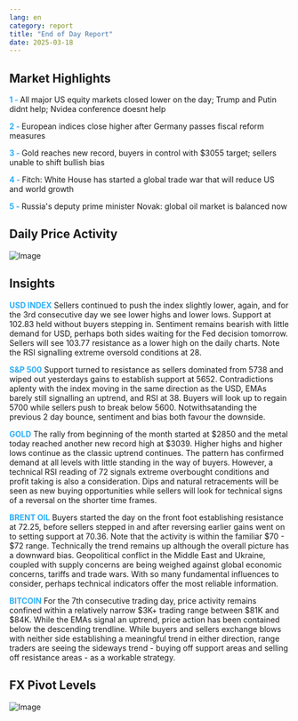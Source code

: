 ```yaml
---
lang: en
category: report
title: "End of Day Report"
date: 2025-03-18
---
```



<h2>Market Highlights</h2>
<strong style="color: #2caef7;">1 - </strong> All major US equity markets closed lower on the day; Trump and Putin didnt help; Nvidea conference doesnt help

<strong style="color: #2caef7;">2 - </strong> European indices close higher after Germany passes fiscal reform measures

<strong style="color: #2caef7;">3 - </strong> Gold reaches new record, buyers in control with $3055 target; sellers unable to shift bullish bias

<strong style="color: #2caef7;">4 - </strong> Fitch: White House has started a global trade war that will reduce US and world growth

<strong style="color: #2caef7;">5 - </strong> Russia's deputy prime minister Novak: global oil market is balanced now



<h2>Daily Price Activity</h2>
<img src="https://markleighedu.github.io/img/Mar-2025/18-Mar-2025/price.jpg" alt="Image"/>

<h2>Insights</h2>
<strong style="color: #2caef7;">USD INDEX</strong> Sellers continued to push the index slightly lower, again, and for the 3rd consecutive day we see lower highs and lower lows. Support at 102.83 held without buyers stepping in. Sentiment remains bearish with little demand for USD, perhaps both sides waiting for the Fed decision tomorrow. Sellers will see 103.77 resistance as a lower high on the daily charts. Note the RSI signalling extreme oversold conditions at 28. 

<strong style="color: #2caef7;">S&P 500</strong> Support turned to resistance as sellers dominated from 5738 and wiped out yesterdays gains to establish support at 5652. Contradictions aplenty with the index moving in the same direction as the USD, EMAs barely still signalling an uptrend, and RSI at 38. Buyers will look up to regain 5700 while sellers push to break below 5600. Notwithsatanding the previous 2 day bounce, sentiment and bias both favour the downside. 

<strong style="color: #2caef7;">GOLD</strong> The rally from beginning of the month started at $2850 and the metal today reached another new record high at $3039. Higher highs and higher lows continue as the classic uptrend continues. The pattern has confirmed demand at all levels with little standing in the way of buyers. However, a technical RSI reading of 72 signals extreme overbought conditions and profit taking is also a consideration. Dips and natural retracements will be seen as new buying opportunities while sellers will look for technical signs of a reversal on the shorter time frames. 

<strong style="color: #2caef7;">BRENT OIL</strong> Buyers started the day on the front foot establishing resistance at 72.25, before sellers stepped in and after reversing earlier gains went on to setting support at 70.36. Note that the activity is within the familiar $70 - $72 range. Technically the trend remains up although the overall picture has a downward bias. Geopolitical conflict in the Middle East and Ukraine, coupled with supply concerns are being weighed against global economic concerns, tariffs and trade wars. With so many fundamental influences to consider, perhaps technical indicators offer the most reliable information.   

<strong style="color: #2caef7;">BITCOIN</strong> For the 7th consecutive trading day, price activity remains confined within a relatively narrow $3K+ trading range between $81K and $84K. While the EMAs signal an uptrend, price action has been contained below the descending trendline. While buyers and sellers exchange blows with neither side establishing a meaningful trend in either direction, range traders are seeing the sideways trend - buying off support areas and selling off resistance areas - as a workable strategy.



<h2>FX Pivot Levels</h2>
<img src="https://markleighedu.github.io/img/Mar-2025/18-Mar-2025/pivot.jpg" alt="Image"/>